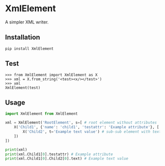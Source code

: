 # XmlElement

A simpler XML writer.

## Installation

`pip install XmlElement`

## Test

```
>>> from XmlElement import XmlElement as X
>>> xml = X.from_string('<test><x/></test>')
>>> xml
XmlElement(test)
```

## Usage

```python
import XmlElement from XmlElement

xml = XmlElement('RootElement', s=[ # root element without attributes
    X('Child1', {'name': 'child1', 'testattr': 'Example attribute'}, [ # sub element with an attribute
        X('Child2', t='Example text value') # sub-sub element with text value
    ])
])

print(xml)
print(xml.Child1[0].testattr) # Example attribute
print(xml.Child1[0].Child2[0].text) # Example text value
```



